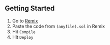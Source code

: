 ## Getting Started

1. Go to [Remix](https://remix.ethereum.org/)
2. Paste the code from `(anyfile).sol` in Remix
3. Hit `Compile`
4. Hit `Deploy`
